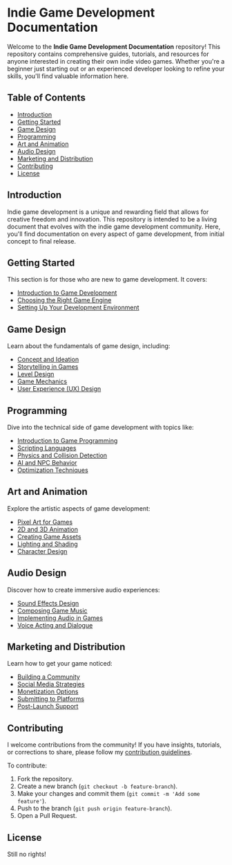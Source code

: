 # Indie Game Development Documentation

Welcome to the **Indie Game Development Documentation** repository! This repository contains comprehensive guides, tutorials, and resources for anyone interested in creating their own indie video games.
Whether you're a beginner just starting out or an experienced developer looking to refine your skills, you'll find valuable information here.

## Table of Contents

- [Introduction](#introduction)
- [Getting Started](#getting-started)
- [Game Design](#game-design)
- [Programming](#programming)
- [Art and Animation](#art-and-animation)
- [Audio Design](#audio-design)
- [Marketing and Distribution](#marketing-and-distribution)
- [Contributing](#contributing)
- [License](#license)

## Introduction

Indie game development is a unique and rewarding field that allows for creative freedom and innovation. This repository is intended to be a living document that evolves with the indie game development community.
Here, you'll find documentation on every aspect of game development, from initial concept to final release.

## Getting Started

This section is for those who are new to game development. It covers:

- [Introduction to Game Development](docs/Getting_Started/Introduction_to_Game_Development.md)
- [Choosing the Right Game Engine](docs/Getting_Started/Choosing_the_Right_Engine.md)
- [Setting Up Your Development Environment](docs/Getting_Started/Setting_Up_Development_Environment.md)

## Game Design

Learn about the fundamentals of game design, including:

- [Concept and Ideation](docs/Game_Design/Concept_and_Ideation.md)
- [Storytelling in Games](docs/Game_Design/Storytelling.md)
- [Level Design](docs/Game_Design/Level_Design.md)
- [Game Mechanics](docs/Game_Design/Game_Mechanics.md)
- [User Experience (UX) Design](docs/Game_Design/UX_Design.md)

## Programming

Dive into the technical side of game development with topics like:

- [Introduction to Game Programming](docs/Programming/Introduction_to_Game_Programming.md)
- [Scripting Languages](docs/Programming/Scripting_Languages.md)
- [Physics and Collision Detection](docs/Programming/Physics_and_Collision_Detection.md)
- [AI and NPC Behavior](docs/Programming/AI_and_NPC_Behavior.md)
- [Optimization Techniques](docs/Programming/Optimization_Techniques.md)

## Art and Animation

Explore the artistic aspects of game development:

- [Pixel Art for Games](docs/Art_and_Animation/Pixel_Art.md)
- [2D and 3D Animation](docs/Art_and_Animation/2D_and_3D_Animation.md)
- [Creating Game Assets](docs/Art_and_Animation/Creating_Game_Assets.md)
- [Lighting and Shading](docs/Art_and_Animation/Lighting_and_Shading.md)
- [Character Design](docs/Art_and_Animation/Character_Design.md)

## Audio Design

Discover how to create immersive audio experiences:

- [Sound Effects Design](docs/Audio_Design/Sound_Effects_Design.md)
- [Composing Game Music](docs/Audio_Design/Composing_Game_Music.md)
- [Implementing Audio in Games](docs/Audio_Design/Implementing_Audio.md)
- [Voice Acting and Dialogue](docs/Audio_Design/Voice_Acting_and_Dialogue.md)

## Marketing and Distribution

Learn how to get your game noticed:

- [Building a Community](docs/Marketing_and_Distribution/Building_a_Community.md)
- [Social Media Strategies](docs/Marketing_and_Distribution/Social_Media_Strategies.md)
- [Monetization Options](docs/Marketing_and_Distribution/Monetization_Options.md)
- [Submitting to Platforms](docs/Marketing_and_Distribution/Submitting_to_Platforms.md)
- [Post-Launch Support](docs/Marketing_and_Distribution/Post_Launch_Support.md)

## Contributing

I welcome contributions from the community! If you have insights, tutorials, or corrections to share, please follow my [contribution guidelines](CONTRIBUTING.md).

To contribute:

1. Fork the repository.
2. Create a new branch (`git checkout -b feature-branch`).
3. Make your changes and commit them (`git commit -m 'Add some feature'`).
4. Push to the branch (`git push origin feature-branch`).
5. Open a Pull Request.

## License
Still no rights!
